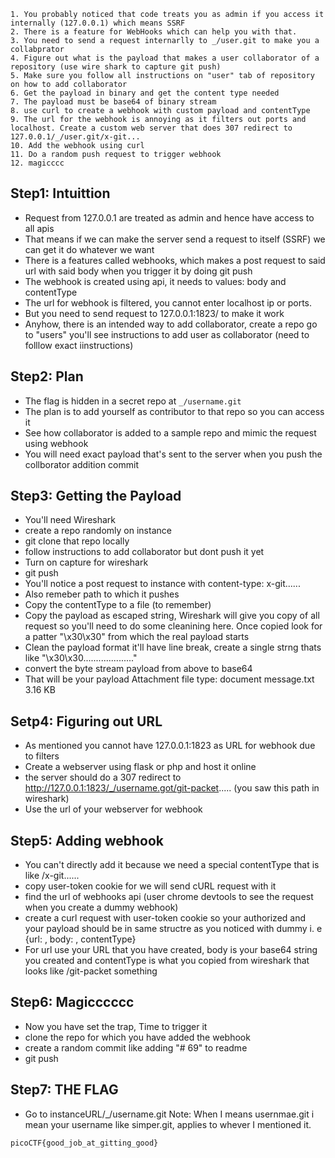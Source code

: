 ```
1. You probably noticed that code treats you as admin if you access it internally (127.0.0.1) which means SSRF
2. There is a feature for WebHooks which can help you with that.
3. You need to send a request internarlly to _/user.git to make you a collabprator
4. Figure out what is the payload that makes a user collaborator of a repository (use wire shark to capture git push)
5. Make sure you follow all instructions on "user" tab of repository on how to add collaborator
6. Get the payload in binary and get the content type needed
7. The payload must be base64 of binary stream
8. use curl to create a webhook with custom payload and contentType 
9. The url for the webhook is annoying as it filters out ports and localhost. Create a custom web server that does 307 redirect to 127.0.0.1/_/user.git/x-git...
10. Add the webhook using curl
11. Do a random push request to trigger webhook
12. magicccc
```

## Step1: Intuittion
- Request from 127.0.0.1 are treated as admin and hence have access to all apis
- That means if we can make the server send a request to itself (SSRF) we can get it do whatever we want
- There is a features called webhooks, which makes a post request to said url with said body when you trigger it by doing git push
- The webhook is created using api, it needs to values: body and contentType
- The url for webhook is filtered, you cannot enter localhost ip or ports.
- But you need to send request to 127.0.0.1:1823/<api url> to make it work
- Anyhow, there is an intended way to add collaborator, create a repo go to "users" you'll see instructions to add user as collaborator (need to folllow exact iinstructions)

## Step2: Plan
- The flag is hidden in a secret repo at `_/username.git`
- The plan is to add yourself as contributor to that repo so you can access it
- See how collaborator is added to a sample repo and mimic the request using webhook
- You will need exact payload that's sent to the server when you push the collborator addition commit

## Step3: Getting the Payload
- You'll need Wireshark
- create a repo randomly on instance
- git clone that repo locally
- follow instructions to add collaborator but dont push it yet
- Turn on capture for wireshark
- git push
- You'll notice a post request to instance with content-type: x-git......
- Also remeber path to which it pushes
- Copy the contentType to a file (to remember)
- Copy the payload as escaped string, Wireshark will give you copy of all request so you'll need to do some cleanining here. Once copied look for a patter "\x30\x30" from which the real payload starts
- Clean the payload format it'll have line break, create a single strng thats like "\x30\x30...................."
- convert the byte stream payload from above to base64
- That will be your payload
Attachment file type: document
message.txt
3.16 KB
## Setp4: Figuring out URL
- As mentioned you cannot have 127.0.0.1:1823 as URL for webhook due to filters
- Create a webserver using flask or php and host it online
- the server should do a 307 redirect to http://127.0.0.1:1823/_/username.got/git-packet..... (you saw this path in wireshark)
- Use the url of your webserver for webhook


## Step5: Adding webhook
- You can't directly add it because we need a special contentType that is like /x-git......
- copy user-token cookie for we will send cURL request with it
- find the url of webhooks api (user chrome devtools to see the request when you create a dummy webhook)
- create a curl request with user-token cookie so your authorized and your payload should be in same structre as you noticed with dummy i. e {url: , body: , contentType}
- For url use your URL that you have created, body is your base64 string you created and contentType is what you copied from wireshark that looks like /git-packet something

## Step6: Magicccccc
- Now you have set the trap, Time to trigger it
- clone the repo for which you have added the webhook
- create a random commit like adding "# 69" to readme 
- git push


## Step7: THE FLAG
- Go to instanceURL/_/username.git
Note: When I means usernmae.git i mean your username like simper.git, applies to whever I mentioned it.
```
picoCTF{good_job_at_gitting_good}